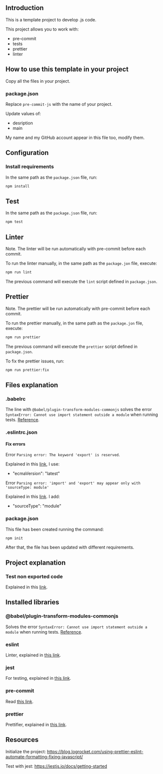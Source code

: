 ## Introduction

This is a template project to develop .js code.

This project allows you to work with:

- pre-commit
- tests
- prettier
- linter

## How to use this template in your project

Copy all the files in your project.

### package.json

Replace `pre-commit-js` with the name of your project.

Update values of:

- desription
- main

My name and my GitHub account appear in this file too, modify them.

## Configuration

### Install requirements

In the same path as the `package.json` file, run:

```bash
npm install
```

## Test

In the same path as the `package.json` file, run:

```bash
npm test
```

## Linter

Note. The linter will be run automatically with pre-commit before each commit.

To run the linter manually, in the same path as the `package.jon` file, execute:

```bash
npm run lint
```

The previous command will execute the `lint` script defined in `package.json`.

## Prettier

Note. The prettier will be run automatically with pre-commit before each commit.

To run the prettier manually, in the same path as the `package.jon` file, execute:

```bash
npm run prettier
```

The previous command will execute the `prettier` script defined in `package.json`.

To fix the prettier issues, run:

```bash
npm run prettier:fix
```

## Files explanation

### .babelrc

The line with `@babel/plugin-transform-modules-commonjs` solves the error `SyntaxError: Cannot use import statement outside a module` when running tests. [Reference](https://stackoverflow.com/questions/59709939/jest-cannot-use-import-statement-outside-a-module).

### .eslintrc.json

#### Fix errors

Error `Parsing error: The keyword 'export' is reserved`.

Explained in this [link](https://stackoverflow.com/questions/42706584/eslint-error-parsing-error-the-keyword-const-is-reserved), I use:

- "ecmaVersion": "latest"

Error `Parsing error: 'import' and 'export' may appear only with 'sourceType: module'`

Explained in this [link](https://stackoverflow.com/questions/60338944/eslint-howto-fix-parsing-error-import-and-export-may-only-appear-at-the-top). I add:

- "sourceType": "module"

### package.json

This file has been created running the command:

```bash
npm init
```

After that, the file has been updated with different requirements.

## Project explanation

### Test non exported code

Explained in this [link](https://stackoverflow.com/questions/54116070/how-can-i-unit-test-non-exported-functions).

## Installed libraries

### @babel/plugin-transform-modules-commonjs

Solves the error `SyntaxError: Cannot use import statement outside a module` when running tests. [Reference](https://stackoverflow.com/questions/59709939/jest-cannot-use-import-statement-outside-a-module).

### eslint

Linter, explained in [this link](https://blog.logrocket.com/using-prettier-eslint-automate-formatting-fixing-javascript/).

### jest

For testing, explained in [this link](https://jestjs.io/docs/getting-started).

### pre-commit

Read [this link](https://www.npmjs.com/package/pre-commit).

### prettier

Prettifier, explained in [this link](https://blog.logrocket.com/using-prettier-eslint-automate-formatting-fixing-javascript/).

## Resources

Initialize the project:
https://blog.logrocket.com/using-prettier-eslint-automate-formatting-fixing-javascript/

Test with jest:
https://jestjs.io/docs/getting-started
